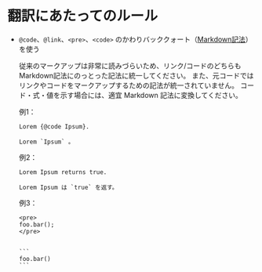 翻訳にあたってのルール
======================

 * `@code`、`@link`、`<pre>`、`<code>` のかわりバッククォート（[Markdown記法](http://blog.2310.net/archives/6#code_blocks)）を使う

    従来のマークアップは非常に読みづらいため、リンク/コードのどちらもMarkdown記法にのっとった記法に統一してください。
    また、元コードではリンクやコードをマークアップするための記法が統一されていません。
    コード・式・値を示す場合には、適宜 Markdown 記法に変換してください。

    例1：

       Lorem {@code Ipsum}.

       Lorem `Ipsum` 。

    例2：

       Lorem Ipsum returns true.

       Lorem Ipsum は `true` を返す。


    例3：

       <pre>
       foo.bar();
       </pre>


	   ```
       foo.bar()
       ```

